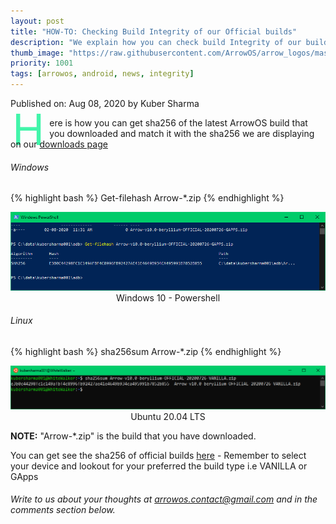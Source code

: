 ```yaml
---
layout: post
title: "HOW-TO: Checking Build Integrity of our Official builds"
description: "We explain how you can check build Integrity of our builds."
thumb_image: "https://raw.githubusercontent.com/ArrowOS/arrow_logos/master/ArrowLogo-sky-transparent.png"
priority: 1001
tags: [arrowos, android, news, integrity]
---
```


Published on: Aug 08, 2020 by  Kuber Sharma<br>

<style type="text/css" media="Screen">
 .Dropcap {
  color: #42f5aa;
  float: left;
  font-size: 69px;
  line-height: 30px;
  padding-top: 4px;
  padding-right: 8px;
  padding-left: 3px;
}
</style>

<span class="Dropcap">H</span>ere is how you can get sha256 of the latest ArrowOS build that you downloaded and match it with the sha256 we are displaying on our [downloads page](https://arrowos.net/download.php)

###### Windows

{% highlight bash %}
Get-filehash Arrow-*.zip
{% endhighlight %}

<center><img src="https://raw.githubusercontent.com/ArrowOS/blog/arrow/_assets/images/sha256-win10.PNG">Windows 10 - Powershell</center>

###### Linux
{% highlight bash %}
sha256sum Arrow-*.zip
{% endhighlight %}

<center><img src="https://raw.githubusercontent.com/ArrowOS/blog/arrow/_assets/images/sha256-linux.PNG">Ubuntu 20.04 LTS</center>

<b>NOTE:</b> "Arrow-*.zip" is the build that you have downloaded.

You can get see the sha256 of official builds [here](https://arrowos.net/download.php) - Remember to select your device and lookout for your preferred the build type i.e VANILLA or GApps


###### Write to us about your thoughts at <arrowos.contact@gmail.com> and in the comments section below. <br>

